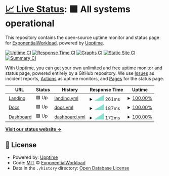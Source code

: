 # [📈 Live Status](https://gh.expo.moe): <!--live status--> **🟩 All systems operational**

This repository contains the open-source uptime monitor and status page for [ExponentialWorkload](https://Exponential-Workload.github.io/), powered by [Upptime](https://github.com/upptime/upptime).

[![Uptime CI](https://github.com/Exponential-Workload/personal-nexus-uptime-monitor/workflows/Uptime%20CI/badge.svg)](https://github.com/Exponential-Workload/personal-nexus-uptime-monitor/actions?query=workflow%3A%22Uptime+CI%22)
[![Response Time CI](https://github.com/Exponential-Workload/personal-nexus-uptime-monitor/workflows/Response%20Time%20CI/badge.svg)](https://github.com/Exponential-Workload/personal-nexus-uptime-monitor/actions?query=workflow%3A%22Response+Time+CI%22)
[![Graphs CI](https://github.com/Exponential-Workload/personal-nexus-uptime-monitor/workflows/Graphs%20CI/badge.svg)](https://github.com/Exponential-Workload/personal-nexus-uptime-monitor/actions?query=workflow%3A%22Graphs+CI%22)
[![Static Site CI](https://github.com/Exponential-Workload/personal-nexus-uptime-monitor/workflows/Static%20Site%20CI/badge.svg)](https://github.com/Exponential-Workload/personal-nexus-uptime-monitor/actions?query=workflow%3A%22Static+Site+CI%22)
[![Summary CI](https://github.com/Exponential-Workload/personal-nexus-uptime-monitor/workflows/Summary%20CI/badge.svg)](https://github.com/Exponential-Workload/personal-nexus-uptime-monitor/actions?query=workflow%3A%22Summary+CI%22)

With [Upptime](https://upptime.js.org), you can get your own unlimited and free uptime monitor and status page, powered entirely by a GitHub repository. We use [Issues](https://github.com/Exponential-Workload/personal-nexus-uptime-monitor/issues) as incident reports, [Actions](https://github.com/Exponential-Workload/personal-nexus-uptime-monitor/actions) as uptime monitors, and [Pages](https://gh.expo.moe) for the status page.

<!--start: status pages-->
<!-- This summary is generated by Upptime (https://github.com/upptime/upptime) -->
<!-- Do not edit this manually, your changes will be overwritten -->
<!-- prettier-ignore -->
| URL | Status | History | Response Time | Uptime |
| --- | ------ | ------- | ------------- | ------ |
| <img alt="" src="https://icons.duckduckgo.com/ip3/nexuspipe.com.ico" height="13"> [Landing](https://nexuspipe.com) | 🟩 Up | [landing.yml](https://github.com/Exponential-Workload/personal-nexus-uptime-monitor/commits/HEAD/history/landing.yml) | <details><summary><img alt="Response time graph" src="./graphs/landing/response-time-week.png" height="20"> 261ms</summary><br><a href="https://nup.expo.moe/history/landing"><img alt="Response time 261" src="https://img.shields.io/endpoint?url=https%3A%2F%2Fraw.githubusercontent.com%2FExponential-Workload%2Fpersonal-nexus-uptime-monitor%2FHEAD%2Fapi%2Flanding%2Fresponse-time.json"></a><br><a href="https://nup.expo.moe/history/landing"><img alt="24-hour response time 261" src="https://img.shields.io/endpoint?url=https%3A%2F%2Fraw.githubusercontent.com%2FExponential-Workload%2Fpersonal-nexus-uptime-monitor%2FHEAD%2Fapi%2Flanding%2Fresponse-time-day.json"></a><br><a href="https://nup.expo.moe/history/landing"><img alt="7-day response time 261" src="https://img.shields.io/endpoint?url=https%3A%2F%2Fraw.githubusercontent.com%2FExponential-Workload%2Fpersonal-nexus-uptime-monitor%2FHEAD%2Fapi%2Flanding%2Fresponse-time-week.json"></a><br><a href="https://nup.expo.moe/history/landing"><img alt="30-day response time 261" src="https://img.shields.io/endpoint?url=https%3A%2F%2Fraw.githubusercontent.com%2FExponential-Workload%2Fpersonal-nexus-uptime-monitor%2FHEAD%2Fapi%2Flanding%2Fresponse-time-month.json"></a><br><a href="https://nup.expo.moe/history/landing"><img alt="1-year response time 261" src="https://img.shields.io/endpoint?url=https%3A%2F%2Fraw.githubusercontent.com%2FExponential-Workload%2Fpersonal-nexus-uptime-monitor%2FHEAD%2Fapi%2Flanding%2Fresponse-time-year.json"></a></details> | <details><summary><a href="https://nup.expo.moe/history/landing">100.00%</a></summary><a href="https://nup.expo.moe/history/landing"><img alt="All-time uptime 100.00%" src="https://img.shields.io/endpoint?url=https%3A%2F%2Fraw.githubusercontent.com%2FExponential-Workload%2Fpersonal-nexus-uptime-monitor%2FHEAD%2Fapi%2Flanding%2Fuptime.json"></a><br><a href="https://nup.expo.moe/history/landing"><img alt="24-hour uptime 100.00%" src="https://img.shields.io/endpoint?url=https%3A%2F%2Fraw.githubusercontent.com%2FExponential-Workload%2Fpersonal-nexus-uptime-monitor%2FHEAD%2Fapi%2Flanding%2Fuptime-day.json"></a><br><a href="https://nup.expo.moe/history/landing"><img alt="7-day uptime 100.00%" src="https://img.shields.io/endpoint?url=https%3A%2F%2Fraw.githubusercontent.com%2FExponential-Workload%2Fpersonal-nexus-uptime-monitor%2FHEAD%2Fapi%2Flanding%2Fuptime-week.json"></a><br><a href="https://nup.expo.moe/history/landing"><img alt="30-day uptime 100.00%" src="https://img.shields.io/endpoint?url=https%3A%2F%2Fraw.githubusercontent.com%2FExponential-Workload%2Fpersonal-nexus-uptime-monitor%2FHEAD%2Fapi%2Flanding%2Fuptime-month.json"></a><br><a href="https://nup.expo.moe/history/landing"><img alt="1-year uptime 100.00%" src="https://img.shields.io/endpoint?url=https%3A%2F%2Fraw.githubusercontent.com%2FExponential-Workload%2Fpersonal-nexus-uptime-monitor%2FHEAD%2Fapi%2Flanding%2Fuptime-year.json"></a></details>
| <img alt="" src="https://icons.duckduckgo.com/ip3/docs.nexuspipe.com.ico" height="13"> [Docs](https://docs.nexuspipe.com) | 🟩 Up | [docs.yml](https://github.com/Exponential-Workload/personal-nexus-uptime-monitor/commits/HEAD/history/docs.yml) | <details><summary><img alt="Response time graph" src="./graphs/docs/response-time-week.png" height="20"> 187ms</summary><br><a href="https://nup.expo.moe/history/docs"><img alt="Response time 187" src="https://img.shields.io/endpoint?url=https%3A%2F%2Fraw.githubusercontent.com%2FExponential-Workload%2Fpersonal-nexus-uptime-monitor%2FHEAD%2Fapi%2Fdocs%2Fresponse-time.json"></a><br><a href="https://nup.expo.moe/history/docs"><img alt="24-hour response time 187" src="https://img.shields.io/endpoint?url=https%3A%2F%2Fraw.githubusercontent.com%2FExponential-Workload%2Fpersonal-nexus-uptime-monitor%2FHEAD%2Fapi%2Fdocs%2Fresponse-time-day.json"></a><br><a href="https://nup.expo.moe/history/docs"><img alt="7-day response time 187" src="https://img.shields.io/endpoint?url=https%3A%2F%2Fraw.githubusercontent.com%2FExponential-Workload%2Fpersonal-nexus-uptime-monitor%2FHEAD%2Fapi%2Fdocs%2Fresponse-time-week.json"></a><br><a href="https://nup.expo.moe/history/docs"><img alt="30-day response time 187" src="https://img.shields.io/endpoint?url=https%3A%2F%2Fraw.githubusercontent.com%2FExponential-Workload%2Fpersonal-nexus-uptime-monitor%2FHEAD%2Fapi%2Fdocs%2Fresponse-time-month.json"></a><br><a href="https://nup.expo.moe/history/docs"><img alt="1-year response time 187" src="https://img.shields.io/endpoint?url=https%3A%2F%2Fraw.githubusercontent.com%2FExponential-Workload%2Fpersonal-nexus-uptime-monitor%2FHEAD%2Fapi%2Fdocs%2Fresponse-time-year.json"></a></details> | <details><summary><a href="https://nup.expo.moe/history/docs">100.00%</a></summary><a href="https://nup.expo.moe/history/docs"><img alt="All-time uptime 100.00%" src="https://img.shields.io/endpoint?url=https%3A%2F%2Fraw.githubusercontent.com%2FExponential-Workload%2Fpersonal-nexus-uptime-monitor%2FHEAD%2Fapi%2Fdocs%2Fuptime.json"></a><br><a href="https://nup.expo.moe/history/docs"><img alt="24-hour uptime 100.00%" src="https://img.shields.io/endpoint?url=https%3A%2F%2Fraw.githubusercontent.com%2FExponential-Workload%2Fpersonal-nexus-uptime-monitor%2FHEAD%2Fapi%2Fdocs%2Fuptime-day.json"></a><br><a href="https://nup.expo.moe/history/docs"><img alt="7-day uptime 100.00%" src="https://img.shields.io/endpoint?url=https%3A%2F%2Fraw.githubusercontent.com%2FExponential-Workload%2Fpersonal-nexus-uptime-monitor%2FHEAD%2Fapi%2Fdocs%2Fuptime-week.json"></a><br><a href="https://nup.expo.moe/history/docs"><img alt="30-day uptime 100.00%" src="https://img.shields.io/endpoint?url=https%3A%2F%2Fraw.githubusercontent.com%2FExponential-Workload%2Fpersonal-nexus-uptime-monitor%2FHEAD%2Fapi%2Fdocs%2Fuptime-month.json"></a><br><a href="https://nup.expo.moe/history/docs"><img alt="1-year uptime 100.00%" src="https://img.shields.io/endpoint?url=https%3A%2F%2Fraw.githubusercontent.com%2FExponential-Workload%2Fpersonal-nexus-uptime-monitor%2FHEAD%2Fapi%2Fdocs%2Fuptime-year.json"></a></details>
| <img alt="" src="https://icons.duckduckgo.com/ip3/dash.nexuspipe.com.ico" height="13"> [Dashboard](https://dash.nexuspipe.com) | 🟩 Up | [dashboard.yml](https://github.com/Exponential-Workload/personal-nexus-uptime-monitor/commits/HEAD/history/dashboard.yml) | <details><summary><img alt="Response time graph" src="./graphs/dashboard/response-time-week.png" height="20"> 172ms</summary><br><a href="https://nup.expo.moe/history/dashboard"><img alt="Response time 172" src="https://img.shields.io/endpoint?url=https%3A%2F%2Fraw.githubusercontent.com%2FExponential-Workload%2Fpersonal-nexus-uptime-monitor%2FHEAD%2Fapi%2Fdashboard%2Fresponse-time.json"></a><br><a href="https://nup.expo.moe/history/dashboard"><img alt="24-hour response time 172" src="https://img.shields.io/endpoint?url=https%3A%2F%2Fraw.githubusercontent.com%2FExponential-Workload%2Fpersonal-nexus-uptime-monitor%2FHEAD%2Fapi%2Fdashboard%2Fresponse-time-day.json"></a><br><a href="https://nup.expo.moe/history/dashboard"><img alt="7-day response time 172" src="https://img.shields.io/endpoint?url=https%3A%2F%2Fraw.githubusercontent.com%2FExponential-Workload%2Fpersonal-nexus-uptime-monitor%2FHEAD%2Fapi%2Fdashboard%2Fresponse-time-week.json"></a><br><a href="https://nup.expo.moe/history/dashboard"><img alt="30-day response time 172" src="https://img.shields.io/endpoint?url=https%3A%2F%2Fraw.githubusercontent.com%2FExponential-Workload%2Fpersonal-nexus-uptime-monitor%2FHEAD%2Fapi%2Fdashboard%2Fresponse-time-month.json"></a><br><a href="https://nup.expo.moe/history/dashboard"><img alt="1-year response time 172" src="https://img.shields.io/endpoint?url=https%3A%2F%2Fraw.githubusercontent.com%2FExponential-Workload%2Fpersonal-nexus-uptime-monitor%2FHEAD%2Fapi%2Fdashboard%2Fresponse-time-year.json"></a></details> | <details><summary><a href="https://nup.expo.moe/history/dashboard">100.00%</a></summary><a href="https://nup.expo.moe/history/dashboard"><img alt="All-time uptime 100.00%" src="https://img.shields.io/endpoint?url=https%3A%2F%2Fraw.githubusercontent.com%2FExponential-Workload%2Fpersonal-nexus-uptime-monitor%2FHEAD%2Fapi%2Fdashboard%2Fuptime.json"></a><br><a href="https://nup.expo.moe/history/dashboard"><img alt="24-hour uptime 100.00%" src="https://img.shields.io/endpoint?url=https%3A%2F%2Fraw.githubusercontent.com%2FExponential-Workload%2Fpersonal-nexus-uptime-monitor%2FHEAD%2Fapi%2Fdashboard%2Fuptime-day.json"></a><br><a href="https://nup.expo.moe/history/dashboard"><img alt="7-day uptime 100.00%" src="https://img.shields.io/endpoint?url=https%3A%2F%2Fraw.githubusercontent.com%2FExponential-Workload%2Fpersonal-nexus-uptime-monitor%2FHEAD%2Fapi%2Fdashboard%2Fuptime-week.json"></a><br><a href="https://nup.expo.moe/history/dashboard"><img alt="30-day uptime 100.00%" src="https://img.shields.io/endpoint?url=https%3A%2F%2Fraw.githubusercontent.com%2FExponential-Workload%2Fpersonal-nexus-uptime-monitor%2FHEAD%2Fapi%2Fdashboard%2Fuptime-month.json"></a><br><a href="https://nup.expo.moe/history/dashboard"><img alt="1-year uptime 100.00%" src="https://img.shields.io/endpoint?url=https%3A%2F%2Fraw.githubusercontent.com%2FExponential-Workload%2Fpersonal-nexus-uptime-monitor%2FHEAD%2Fapi%2Fdashboard%2Fuptime-year.json"></a></details>

<!--end: status pages-->

[**Visit our status website →**](https://gh.expo.moe)

## 📄 License

- Powered by: [Upptime](https://github.com/upptime/upptime)
- Code: [MIT](./LICENSE) © [ExponentialWorkload](https://Exponential-Workload.github.io/)
- Data in the `./history` directory: [Open Database License](https://opendatacommons.org/licenses/odbl/1-0/)
